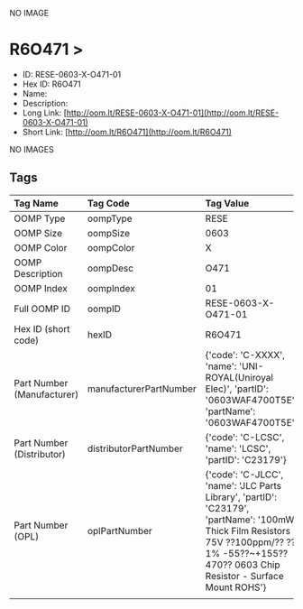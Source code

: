 


  
NO IMAGE  
# R6O471 > 

- ID: RESE-0603-X-O471-01
- Hex ID: R6O471
- Name: 
- Description: 
- Long Link: [http://oom.lt/RESE-0603-X-O471-01](http://oom.lt/RESE-0603-X-O471-01)
- Short Link: [http://oom.lt/R6O471](http://oom.lt/R6O471)
  
NO IMAGES  
## Tags
  

|Tag Name|Tag Code|Tag Value|
| :--- | :--- | :--- |
|OOMP Type|oompType|RESE|
|OOMP Size|oompSize|0603|
|OOMP Color|oompColor|X|
|OOMP Description|oompDesc|O471|
|OOMP Index|oompIndex|01|
|Full OOMP ID|oompID|RESE-0603-X-O471-01|
|Hex ID (short code)|hexID|R6O471|
|Part Number (Manufacturer)|manufacturerPartNumber|{'code': 'C-XXXX', 'name': 'UNI-ROYAL(Uniroyal Elec)', 'partID': '0603WAF4700T5E', 'partName': '0603WAF4700T5E'}|
|Part Number (Distributor)|distributorPartNumber|{'code': 'C-LCSC', 'name': 'LCSC', 'partID': 'C23179'}|
|Part Number (OPL)|oplPartNumber|{'code': 'C-JLCC', 'name': 'JLC Parts Library', 'partID': 'C23179', 'partName': '100mW Thick Film Resistors 75V ??100ppm/?? ??1% -55??~+155?? 470?? 0603  Chip Resistor - Surface Mount ROHS'}|
||||
